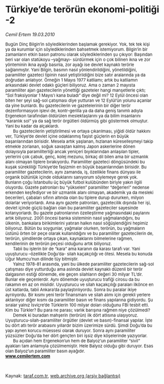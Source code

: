 # Türkiye’de terörün ekonomi-politiği -2

*Cemil Ertem 19.03.2010*

<div class="yazi"><p class="MsoNormal" style="MARGIN: 0cm 29.3pt 0pt 0cm"><font size="2">Bugün Dinç Bilgin’in söylediklerinden başlamak gerekiyor. Yok, tek tek kişi ya da kurumlar için söylediklerinden bahsetmek istemiyorum. Bilgin’in bir zamanların etkin basın patronu olarak söylediklerinden şu çıkıyor: Başından beri var olan statükoyu –yağmayı- sürdürmek için o çok bilinen ikna ve zor yönteminin ikna ayağı basınla, zor ayağı ise devlet kaynaklı terörle sağlanmıştır. Yani Bilgin, basının nasıl yönlendirildiğini, yönetildiğini, paramiliter gazeteci tipinin nasıl yetiştirildiğini bize satır aralarında ya da doğrudan anlatıyor. Örneğin 1 Mayıs 1977 katliamı; artık bu katliamın arkasındaki devlet odaklı güçleri biliyoruz. Ama o zaman 2 mayısta paramiliter ajan gazetecilerin yönettiği gazeteler hangi manşetlerle çıktı; “Sol fraksiyonlar 1 Mayıs’ı kana buladı” diye değil mi? 12 Eylül öncesi olan biten her şeyi sağ-sol çatışması diye yutturan ve 12 Eylül’ün yolunu açanlar da yine bunlardı. Bu gazetecilerin ve gazetelerinin bir diğer terör dezenformasyon işlevi de, kontr-gerilla ya da daha geniş tanımlı adıyla Ergenekon tarafından öldürülen meslektaşlarını ya da bilim insanlarını “karanlık sol” ya da sağ terör örgütleri öldürmüş gibi göstermek olmuştur. Yani bu kadar da alçaklardı. </font></p>
<p class="MsoNormal" style="MARGIN: 0cm 29.3pt 0pt 0cm; TEXT-INDENT: 18pt"><font size="2">Bu gazetecilerin yetiştirilmesi ve ortaya çıkarılması, yiğidi öldür hakkını ver, Türkiye’de devlet içine odaklanmış faşist güçlerin en büyük başarılarından birisidir. Mesela artık yaşlanan, hızlanan küreselleşmeyi takip etmekle zorlanan, soğuk savaştan kalmış Japon askerlerine dönen dolayısıyla paramiliterliği ancak yeniçeri bıyıklarından anlaşılan tipler, yerlerini çok çabuk, genç, kolej mezunu, birkaç dil bilen ama bir uzmanlık alanı olmayan tiplere bırakıyordu. Paramiliter gazeteci döngüsündeki bu kuşak sürekliliği Türkiye’de faşizmin en büyük başarılarından birisidir. Bu paramiliter gazetecilerin, aynı zamanda, iş, özellikle finans dünyası ile organik bütünlük içinde olduklarını sanıyorum söylemeye gerek yok. Bunların çoğu İstanbullu üç büyük futbol kulübünden biriyle yakın ilgili oluyordu. Gazete patronları bu “yükselen” paramiliter “değerleri” nedense erkenden keşfediyor ve bir uzmanlık alanı olmayan, akademik ya da mesleki becerileri, çabaları sıfırın altında olan bu tiplere durup dururken, milyon dolarlar veriyorlardı. Ama aynı gazete patronları, gazetecilik dışında her işi, devlet içinde güçlü bağları olan bu paramiliter gazeteciler sayesinde kotarıyorlardı. Bu gazete patronlarının özelleştirme yağmasındaki paylarını artık biliyoruz. 2001 öncesi banka sisteminin nasıl yağmalandığını, bu ülkenin, bankalara birikimlerini yatıran halkın nasıl söğüşlendiğini hepimiz biliyoruz. Bütün bu soygunlar, yağmalar olurken, terörün, bu yağmaların üstünü örten bir peçe olarak kullanıldığını ve bu paramiliter gazetecilerin de, terörün, şimdilerde ortaya çıkan, kaynaklarını bilmelerine rağmen, kendilerinin de terörün peçesi olduğunu artık biliyoruz. </font></p>
<p class="MsoNormal" style="MARGIN: 0cm 29.3pt 0pt 0cm; TEXT-INDENT: 18pt"><font size="2">Tabii bu işlerin bir de “kara” ama karanın da karası tarafı var. Yani uyuşturucu –özellikle Doğu’da- silah kaçakçılığı ve ötesi. Mesela bu konuda Uğur Mumcu’nun dilinde tüy bitmiştir. </font></p>
<p class="MsoNormal" style="MARGIN: 0cm 29.3pt 0pt 0cm; TEXT-INDENT: 18pt"><font size="2">Yalnız 1978-81 arasında, yani bu ülkede paramiliter gazetecilerin sağ-sol çatışması diye yutturduğu ama aslında devlet kaynaklı düzenli bir terör dalgasının estiği dönemde, ele geçen silahların değeri 30 milyar TL’dir. Bunlar ele geçenlerdir. Aynı dönemde uyuşturucu trafiği cirosu da bu rakamın en az on mislidir. Uyuşturucu ve silah kaçakçılığı paraları ilkönce en üst katlarda, tabii Ankara’da paylaştırılıyordu. Sonra bu paralar ikiye ayrılıyordu. Bir kısmı yeni terör finansmanı ve silah alımı için gerekli yerlere aktarılıyor diğer kısmı da paramiliter basın ve finans yapılarına gidiyordu. Şu sıralar yalnız İsviçre’de Türklerin 100 milyar doları olduğunu FBI tesbit etti. Kim bu Türkler? Bu para ne parası; varlık barışına rağmen niye çözülmedi? </font></p>
<p class="MsoNormal" style="MARGIN: 0cm 29.3pt 0pt 0cm; TEXT-INDENT: 18pt"><font size="2">Demek ki buradan mahşerin (terörün) ilk dört atlısına ulaşıyoruz. Uyuşturucu-silah-paramiliter örgütler (devlet ve basın)-finansal yapılar. İşte bu dört atlı terör arabasını yıllardır bizim üzerimize sürdü. Şimdi Doğu’da bu yapı aynen korucu müessesi olarak duruyor. Sonra aynı paramiliter yüzsüzler Doğu’da her dört gençten biri işsiz diye köşelerinde yazıyorlar. </font></p>
<p class="MsoNormal" style="MARGIN: 0cm 29.3pt 0pt 0cm; TEXT-INDENT: 18pt"><font size="2">Bu açıdan hem Ergenekon’un hem de Balyoz’un paramiliter “sivil” ayakları tam anlamıyla çözülmemiştir. Hele Balyoz olduğu gibi duruyor. Esas olan Balyoz’un paramiliter basın ayağıdır.</font></p>
<p class="MsoNormal" style="MARGIN: 0cm 29.3pt 0pt 0cm; tab-stops: 35.4pt 70.8pt 106.2pt 141.6pt 177.0pt 212.4pt 247.8pt 283.2pt 318.6pt 354.0pt 389.4pt 424.8pt 495.6pt 531.0pt"><span class="MsoHyperlink"><b><span style="COLOR: #0f0f0f; TEXT-DECORATION: none; text-underline: none"><u><font size="2">www.cemilertem.com</font></u></span></b></span><b><?xml:namespace prefix = o ns = "urn:schemas-microsoft-com:office:office" /><o:p></o:p></b></p>
<p><a href="http://www.cemilertem.com/"></a> </p>
</div>

Kaynak: [taraf.com.tr](http://www.taraf.com.tr:80/makale/10520.htm), [web.archive.org (arşiv bağlantısı)](http://web.archive.org/web/20100322195028/http://www.taraf.com.tr:80/makale/10520.htm)
